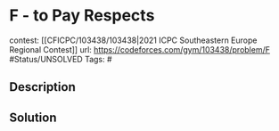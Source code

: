 # F - to Pay Respects

contest: [[CFICPC/103438/103438|2021 ICPC Southeastern Europe Regional Contest]]
url: https://codeforces.com/gym/103438/problem/F
#Status/UNSOLVED
Tags: #

## Description

## Solution

